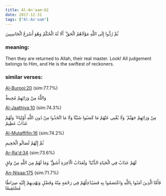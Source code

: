 ```yaml
---
title: Al-An'aam:62
date: 2017-12-31
tags: ["Al-An'aam"]
---
```

ثُمَّ رُدُّوا إِلَى اللَّهِ مَوْلَاهُمُ الْحَقِّ ۚ أَلَا لَهُ الْحُكْمُ وَهُوَ أَسْرَعُ الْحَاسِبِينَ
### meaning: 
Then they are returned to Allah, their real master. Look! All judgement belongs to Him, and He is the swiftest of reckoners.
### similar verses: 

[Al-Burooj:20](/85/20) (sim:77.7%)

وَاللَّهُ مِنْ وَرَائِهِمْ مُحِيطٌ

[Al-Jaathiya:10](/45/10) (sim:74.3%)

مِنْ وَرَائِهِمْ جَهَنَّمُ ۖ وَلَا يُغْنِي عَنْهُمْ مَا كَسَبُوا شَيْئًا وَلَا مَا اتَّخَذُوا مِنْ دُونِ اللَّهِ أَوْلِيَاءَ ۖ وَلَهُمْ عَذَابٌ عَظِيمٌ

[Al-Mutaffifin:16](/83/16) (sim:74.2%)

ثُمَّ إِنَّهُمْ لَصَالُو الْجَحِيمِ

[Ar-Ra'd:34](/13/34) (sim:73.6%)

لَهُمْ عَذَابٌ فِي الْحَيَاةِ الدُّنْيَا ۖ وَلَعَذَابُ الْآخِرَةِ أَشَقُّ ۖ وَمَا لَهُمْ مِنَ اللَّهِ مِنْ وَاقٍ

[An-Nisaa:175](/4/175) (sim:71.7%)

فَأَمَّا الَّذِينَ آمَنُوا بِاللَّهِ وَاعْتَصَمُوا بِهِ فَسَيُدْخِلُهُمْ فِي رَحْمَةٍ مِنْهُ وَفَضْلٍ وَيَهْدِيهِمْ إِلَيْهِ صِرَاطًا مُسْتَقِيمًا

